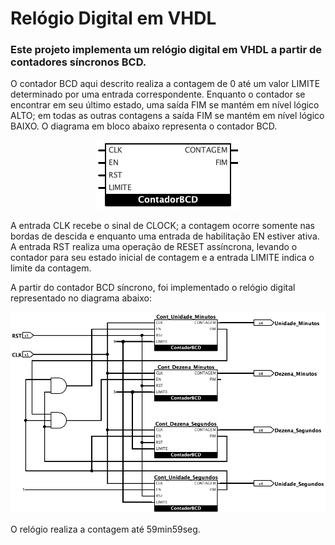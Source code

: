 # Relógio Digital em VHDL
### Este projeto implementa um relógio digital em VHDL a partir de contadores síncronos BCD.

O contador BCD aqui descrito realiza a contagem de 0 até um valor LIMITE determinado por uma entrada correspondente. Enquanto o contador se encontrar em seu último estado, uma saída FIM se mantém em nível lógico ALTO; em todas as outras contagens a saída FIM se mantém em nível lógico BAIXO. O diagrama em bloco abaixo representa o contador BCD.
<p align="center">
  <img src="images/git1.png">
</p>

A entrada CLK recebe o sinal de CLOCK; a contagem ocorre somente nas bordas de descida e enquanto uma entrada de habilitação EN estiver ativa. A entrada RST realiza uma operação de RESET assíncrona, levando o contador para seu estado inicial de contagem e a entrada LIMITE indica o limite da contagem.

A partir do contador BCD síncrono, foi implementado o relógio digital representado no diagrama abaixo:
<p align="center">
  <img src="images/git2.png">
</p>

O relógio realiza a contagem até 59min59seg.

